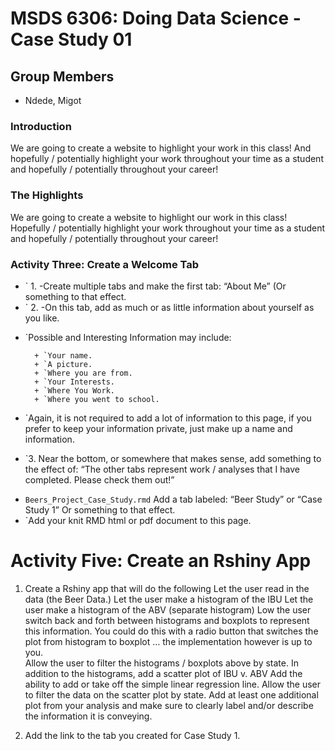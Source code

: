 # MSDS 6306: Doing Data Science - Case Study 01

## Group Members
- Ndede, Migot

### Introduction

We are going to create a website to highlight your work in this class!  And hopefully / potentially highlight your work throughout your time as a student and hopefully / potentially throughout your career!  


### The Highlights
We are going to create a website to highlight our work in this class!  Hopefully / potentially highlight your work throughout your time as a student and hopefully / potentially throughout your career!  


### Activity Three: Create a Welcome Tab  

- ` 1. -Create multiple tabs and make the first tab: “About Me” (Or something to that effect.
- ` 2. -On this tab, add as much or as little information about yourself as you like.

+ `Possible and Interesting Information may include:

        + `Your name.
        + `A picture.
        + `Where you are from.
        + `Your Interests.
        + `Where You Work.
        + `Where you went to school.


- `Again, it is not required to add a lot of information to this page, if you prefer to keep your information private, just make up a name and information.

+ `3. Near the bottom, or somewhere that makes sense, add something to the effect of: “The other tabs represent work / analyses that I have completed. Please check them out!”

- `Beers_Project_Case_Study.rmd` Add a tab labeled: “Beer Study” or “Case Study 1” Or something to that effect. 
- `Add your knit RMD html or pdf document to this page.  

# Activity Five: Create an Rshiny App 

1. Create a Rshiny app that will do the following
    Let the user read in the data (the Beer Data.) 
    Let the user make a histogram of the IBU
    Let the user make a histogram of the ABV  (separate histogram)
    Low the user switch back and forth between histograms and boxplots to represent this information.  You could do this with a radio button that switches the       plot from histogram to boxplot … the implementation however is up to you.  
    Allow the user to filter the histograms / boxplots above by state. 
    In addition to the histograms, add a scatter plot of IBU v. ABV
    Add the ability to add or take off the simple linear regression line. 
    Allow the user to filter the data on the scatter plot by state.
    Add at least one additional plot from your analysis and make sure to clearly label and/or describe the information it is conveying.  


2. Add the link to the tab you created for Case Study 1.  
